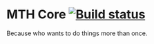 # MTH Core  [![Build status](https://ci.appveyor.com/api/projects/status/7vnpprpmb5guojp6?svg=true)](https://ci.appveyor.com/project/MoreThanHidden/mthcore/history)
Because who wants to do things more than once.
